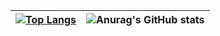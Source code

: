 | [![Top Langs](https://github-readme-stats.vercel.app/api/top-langs/?username=ankita-maity&layout=compact&hide_border=true&langs_count=10&exclude_repo=IndicWiki-Project)](https://github.com/anuraghazra/github-readme-stats)|![Anurag's GitHub stats](https://github-readme-stats.vercel.app/api?username=ankita-maity&show_icons=true&count_private=true&hide=stars,issues&hide_border=true)
| ------------- | ------------- |
